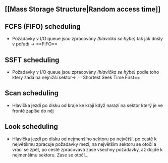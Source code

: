 ## [[Mass Storage Structure|Random access time]]
## FCFS (FIFO) scheduling 
- Požadavky v I/O queue jsou zpracovány *(hlavička se hýbe)* tak jak došly v pořadí -> ==FIFO==
## SSFT scheduling 
- Požadavky v I/O queue jsou zpracovány *(hlavička se hýbe)* podle toho který žádá na nejnižší sektor-> ==Shortest Seek Time First== 
## Scan scheduling 
- Hlavička jezdí po disku od kraje ke kraji když narazí na sektor který je ve frontě zapíše do něj 
## Look scheduling 
- Hlavička jezdí po disku od nejmenšího sektoru po největší, po cestě k největšímu zpracuje požadavky mezi, na největším sektoru se otočí a vrací se zpět, po cestě zpracovává zase všechny požadavky, až dojde k nejmenšímu sektoru. Zase se otočí...